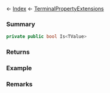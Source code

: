 ← [Index](Api-Index) ← [TerminalPropertyExtensions](Sandbox.ModAPI.Interfaces.TerminalPropertyExtensions)

### Summary

```csharp
private public bool Is<TValue>
```

### Returns

### Example

### Remarks

